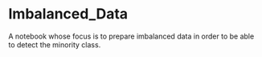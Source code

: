 # Imbalanced_Data
A notebook whose focus is to prepare imbalanced data in order to be able to detect the minority class.
